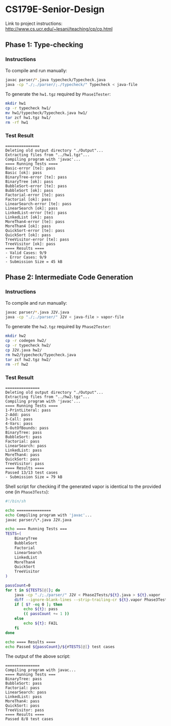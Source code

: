# CS179E-Senior-Design

Link to project instructions: http://www.cs.ucr.edu/~lesani/teaching/cp/cp.html

## Phase 1: Type-checking

### Instructions

To compile and run manually:

```bash
javac parser/*.java typecheck/Typecheck.java
java -cp "./;./parser/;./typecheck/" Typecheck < java-file
```

To generate the `hw1.tgz` required by `Phase1Tester`:

```bash
mkdir hw1
cp -r typecheck hw1/
mv hw1/typecheck/Typecheck.java hw1/
tar zcf hw1.tgz hw1/
rm -rf hw1
```

### Test Result

```
===============
Deleting old output directory "./Output"...
Extracting files from "../hw1.tgz"...
Compiling program with 'javac'...
==== Running Tests ====
Basic-error [te]: pass
Basic [ok]: pass
BinaryTree-error [te]: pass
BinaryTree [ok]: pass
BubbleSort-error [te]: pass
BubbleSort [ok]: pass
Factorial-error [te]: pass
Factorial [ok]: pass
LinearSearch-error [te]: pass
LinearSearch [ok]: pass
LinkedList-error [te]: pass
LinkedList [ok]: pass
MoreThan4-error [te]: pass
MoreThan4 [ok]: pass
QuickSort-error [te]: pass
QuickSort [ok]: pass
TreeVisitor-error [te]: pass
TreeVisitor [ok]: pass
==== Results ====
- Valid Cases: 9/9
- Error Cases: 9/9
- Submission Size = 45 kB
```

## Phase 2: Intermediate Code Generation

### Instructions

To compile and run manually:

```bash
javac parser/*.java J2V.java 
java -cp "./;./parser/" J2V < java-file > vapor-file
```

To generate the `hw2.tgz` required by `Phase2Tester`:

```bash
mkdir hw2
cp -r codegen hw2/
cp -r typecheck hw2/
cp J2V.java hw2/
rm hw2/typecheck/Typecheck.java
tar zcf hw2.tgz hw2/
rm -rf hw2
```

### Test Result

```
===============
Deleting old output directory "./Output"...
Extracting files from "../hw2.tgz"...
Compiling program with 'javac'...
==== Running Tests ====
1-PrintLiteral: pass
2-Add: pass
3-Call: pass
4-Vars: pass
5-OutOfBounds: pass
BinaryTree: pass
BubbleSort: pass
Factorial: pass
LinearSearch: pass
LinkedList: pass
MoreThan4: pass
QuickSort: pass
TreeVisitor: pass
==== Results ====
Passed 13/13 test cases
- Submission Size = 79 kB
```

Shell script for checking if the generated vapor is identical to the provided one (in `Phase3Tests`):
```bash
#!/bin/sh

echo ===============
echo Compiling program with 'javac'...
javac parser/\*.java J2V.java

echo ==== Running Tests ===
TESTS=(
	BinaryTree
	BubbleSort
	Factorial
	LinearSearch
	LinkedList
	MoreThan4
	QuickSort
	TreeVisitor
)

passCount=0
for t in ${TESTS[@]}; do
	java -cp "./;./parser/" J2V < Phase2Tests/${t}.java > ${t}.vapor
	diff --ignore-blank-lines --strip-trailing-cr ${t}.vapor Phase3Tests/${t}.vapor &>/dev/null
	if [ $? -eq 0 ]; then
		echo ${t}: pass
		(( passCount += 1 ))
	else
		echo ${t}: FAIL
	fi
done

echo ==== Results ====
echo Passed ${passCount}/${#TESTS[@]} test cases
```

The output of the above script:
```
===============
Compiling program with javac...
==== Running Tests ===
BinaryTree: pass
BubbleSort: pass
Factorial: pass
LinearSearch: pass
LinkedList: pass
MoreThan4: pass
QuickSort: pass
TreeVisitor: pass
==== Results ====
Passed 8/8 test cases
```